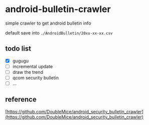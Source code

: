 # android-bulletin-crawler

simple crawler to get android bulletin info

default save into `./AndroidBulletin/20xx-xx-xx.csv`

## todo list

- [x] gugugu
- [ ] incremental update
- [ ] draw the trend
- [ ] qcom security bulletin
- [ ] ...

## reference

[https://github.com/DoubleMice/android_security_bulletin_crawler](https://github.com/DoubleMice/android_security_bulletin_crawler)